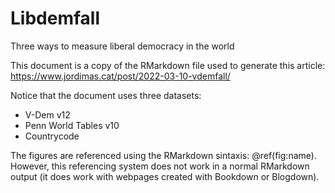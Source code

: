 # Libdemfall
Three ways to measure liberal democracy in the world

This document is a copy of the RMarkdown file used to generate this article:
https://www.jordimas.cat/post/2022-03-10-vdemfall/

Notice that the document uses three datasets:
- V-Dem v12
- Penn World Tables v10
- Countrycode

The figures are referenced using the RMarkdown sintaxis: \@ref(fig:name). However, this referencing system does not work in a normal RMarkdown output (it does work with webpages created with Bookdown or Blogdown).
